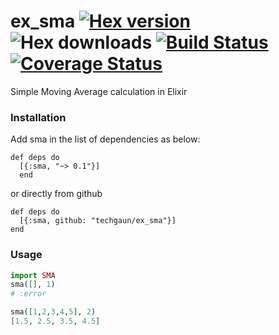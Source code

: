 # ex_sma [![Hex version](https://img.shields.io/hexpm/v/sma.svg "Hex version")](https://hex.pm/packages/sma) ![Hex downloads](https://img.shields.io/hexpm/dt/sma.svg "Hex downloads") [![Build Status](https://semaphoreci.com/api/v1/samaracharya/ex_sma/branches/master/badge.svg)](https://semaphoreci.com/samaracharya/ex_sma) [![Coverage Status](https://coveralls.io/repos/github/techgaun/ex_sma/badge.svg?branch=master)](https://coveralls.io/github/techgaun/ex_sma?branch=master)

Simple Moving Average calculation in Elixir

### Installation

Add sma in the list of dependencies as below:

```
def deps do
  [{:sma, "~> 0.1"}]
  end
```

or directly from github

```
def deps do
  [{:sma, github: "techgaun/ex_sma"}]
end
```

### Usage

```elixir
import SMA
sma([], 1)
# :error

sma([1,2,3,4,5], 2)
[1.5, 2.5, 3.5, 4.5]
```
